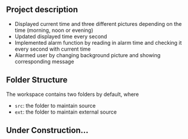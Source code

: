 ## Project description

- Displayed current time and three different pictures depending on the time (morning, noon or evening)
- Updated displayed time every second
- Implemented alarm function by reading in alarm time and checking it every second with current time
- Alarmed user by changing background picture and showing corresponding message 

## Folder Structure

The workspace contains two folders by default, where

- `src`: the folder to maintain source
- `ext`: the folder to maintain external source


## Under Construction...